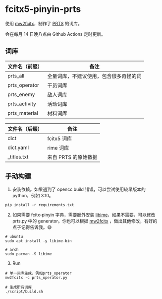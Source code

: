 # fcitx5-pinyin-prts

使用 [mw2fcitx](https://github.com/outloudvi/mw2fcitx)，制作了 [PRTS](https://prts.wiki/) 的词库。

会在每月 14 日晚八点由 Github Actions 定时更新。

## 词库

| 文件名（前缀） | 备注                                   |
| -------------- | -------------------------------------- |
| prts_all       | 全量词库，不建议使用，包含很多奇怪的词 |
| prts_operator  | 干员词库                               |
| prts_enemy     | 敌人词库                               |
| prts_activity  | 活动词库                               |
| prts_material  | 材料词库                               |

| 文件名（后缀） | 备注                 |
| -------------- | -------------------- |
| dict           | fcitx5 词库          |
| dict.yaml      | rime 词库            |
| _titles.txt    | 来自 PRTS 的原始数据 |

## 手动构建

1. 安装依赖。如果遇到了 opencc build 错误，可以尝试使用较早版本的 python，例如 3.10。

```shell
pip install -r requirements.txt
```

2. 如果需要 fcitx-pinyin 字典，需要额外安装 [libime](https://github.com/fcitx/libime)，如果不需要，可以修改 prts.py 中的 generator。你也可以根据 [mw2fcitx](https://github.com/outloudvi/mw2fcitx) ，做出其他修改，有好的点子记得告诉我。😄

```shell
# ubuntu
sudo apt install -y libime-bin

# arch
sudo pacman -S libime
```

3. Run

```shell
# 单一词库生成，例如prts_operator
mw2fcitx -c prts_operator.py

# 生成所有词库
./script/build.sh
```
